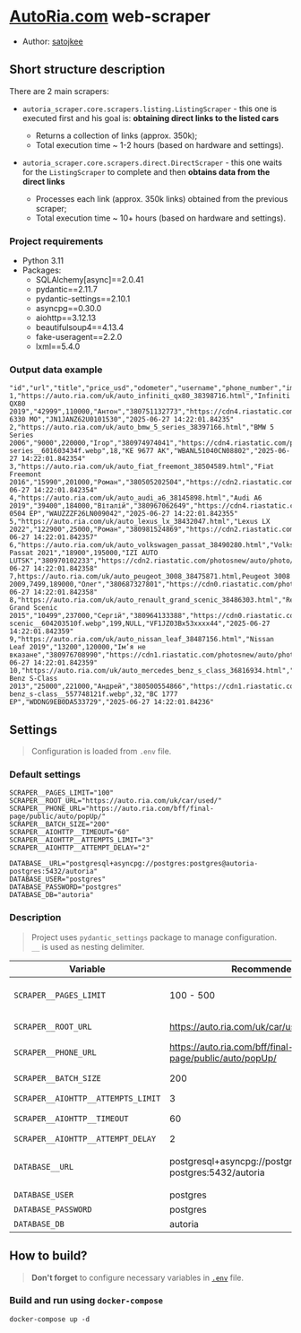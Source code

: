 # [AutoRia.com](https://auto.ria.com) web-scraper
* Author: [satojkee](https://github.com/satojkee)

## Short structure description
There are 2 main scrapers:
- `autoria_scraper.core.scrapers.listing.ListingScraper` - this one is executed first and his goal is: **obtaining direct links to the listed cars**
  - Returns a collection of links (approx. 350k);
  - Total execution time ~ 1-2 hours (based on hardware and settings).

- `autoria_scraper.core.scrapers.direct.DirectScraper` - this one waits for the `ListingScraper` to complete and then **obtains data from the direct links**
  - Processes each link (approx. 350k links) obtained from the previous scraper;
  - Total execution time ~ 10+ hours (based on hardware and settings).

### Project requirements
- Python 3.11
- Packages: 
    - SQLAlchemy[async]==2.0.41
    - pydantic==2.11.7
    - pydantic-settings==2.10.1
    - asyncpg==0.30.0
    - aiohttp==3.12.13
    - beautifulsoup4==4.13.4
    - fake-useragent==2.2.0
    - lxml==5.4.0

### Output data example
```csv
"id","url","title","price_usd","odometer","username","phone_number","image_url","images_count","car_number","car_vin","datetime_found"
1,"https://auto.ria.com/uk/auto_infiniti_qx80_38398716.html","Infiniti QX80 2019","42999",110000,"Антон","380751132773","https://cdn4.riastatic.com/photosnew/auto/photo/infiniti_qx80__601801019f.webp",19,"KA 6330 MO","JN1JANZ62U0101530","2025-06-27 14:22:01.84235"
2,"https://auto.ria.com/uk/auto_bmw_5_series_38397166.html","BMW 5 Series 2006","9000",220000,"Ігор","380974974041","https://cdn4.riastatic.com/photosnew/auto/photo/bmw_5-series__601603434f.webp",18,"KE 9677 AK","WBANL51040CN08802","2025-06-27 14:22:01.842354"
3,"https://auto.ria.com/uk/auto_fiat_freemont_38504589.html","Fiat Freemont 2016","15990",201000,"Роман","380505202504","https://cdn2.riastatic.com/photosnew/auto/photo/fiat_freemont__604717302f.webp",180,NULL,"3C4PFBCY5FT656460","2025-06-27 14:22:01.842354"
4,"https://auto.ria.com/uk/auto_audi_a6_38145898.html","Audi A6 2019","39400",184000,"Віталій","380967062649","https://cdn4.riastatic.com/photosnew/auto/photo/audi_a6__594640804f.webp",74,"BO 0504 EP","WAUZZZF26LN009042","2025-06-27 14:22:01.842355"
5,"https://auto.ria.com/uk/auto_lexus_lx_38432047.html","Lexus LX 2022","122900",25000,"Роман","380981524869","https://cdn2.riastatic.com/photosnew/auto/photo/lexus_lx__602956452f.webp",77,NULL,"JTJPABCXx04xxxx81","2025-06-27 14:22:01.842357"
6,"https://auto.ria.com/uk/auto_volkswagen_passat_38490280.html","Volkswagen Passat 2021","18900",195000,"IZI AUTO LUTSK","380970102233","https://cdn2.riastatic.com/photosnew/auto/photo/volkswagen_passat__604316732f.webp",91,NULL,"WVWZZZ3CZME011380","2025-06-27 14:22:01.842358"
7,https://auto.ria.com/uk/auto_peugeot_3008_38475871.html,Peugeot 3008 2009,7499,189000,"Олег","380687327801","https://cdn0.riastatic.com/photosnew/auto/photo/peugeot_3008__603907420f.webp",51,NULL,"VF30U9HZH9S052141","2025-06-27 14:22:01.842358"
8,"https://auto.ria.com/uk/auto_renault_grand_scenic_38486303.html","Renault Grand Scenic 2015","10499",237000,"Сергій","380964133388","https://cdn0.riastatic.com/photosnew/auto/photo/renault_grand-scenic__604203510f.webp",199,NULL,"VF1JZ03Bx53xxxx44","2025-06-27 14:22:01.842359"
9,"https://auto.ria.com/uk/auto_nissan_leaf_38487156.html","Nissan Leaf 2019","13200",120000,"Ім’я не вказане","380976708990","https://cdn1.riastatic.com/photosnew/auto/photo/nissan_leaf__604227721f.webp",24,NULL,"SJNFAAZE1U0050013","2025-06-27 14:22:01.842359"
10,"https://auto.ria.com/uk/auto_mercedes_benz_s_class_36816934.html","Mercedes-Benz S-Class 2013","25000",221000,"Андрей","380500554866","https://cdn1.riastatic.com/photosnew/auto/photo/mercedes-benz_s-class__557748121f.webp",32,"BC 1777 EP","WDDNG9EB0DA533729","2025-06-27 14:22:01.84236"
```

## Settings
> Configuration is loaded from `.env` file.

### Default settings
```dotenv
SCRAPER__PAGES_LIMIT="100"
SCRAPER__ROOT_URL="https://auto.ria.com/uk/car/used/"
SCRAPER__PHONE_URL="https://auto.ria.com/bff/final-page/public/auto/popUp/"
SCRAPER__BATCH_SIZE="200"
SCRAPER__AIOHTTP__TIMEOUT="60"
SCRAPER__AIOHTTP__ATTEMPTS_LIMIT="3"
SCRAPER__AIOHTTP__ATTEMPT_DELAY="2"

DATABASE__URL="postgresql+asyncpg://postgres:postgres@autoria-postgres:5432/autoria"
DATABASE_USER="postgres"
DATABASE_PASSWORD="postgres"
DATABASE_DB="autoria"
```

### Description
> Project uses `pydantic_settings` package to manage configuration. \
> `__` is used as nesting delimiter.

| Variable                           | Recommended value                                                    | Description                                                                                                                                   |
|------------------------------------|----------------------------------------------------------------------|-----------------------------------------------------------------------------------------------------------------------------------------------|
| `SCRAPER__PAGES_LIMIT`             | 100 - 500                                                            | **Use this option to test web-scraper** limits the amount of for `ListingScraper` (approx. 18k+ pages for unlimited). `remove for production` |       
| `SCRAPER__ROOT_URL`                | https://auto.ria.com/uk/car/used/                                    | Base url (crucial to obtain direct links to the listed cars)                                                                                  |
| `SCRAPER__PHONE_URL`               | https://auto.ria.com/bff/final-page/public/auto/popUp/               | This one is used to dynamically obtain phone numbers                                                                                          |
| `SCRAPER__BATCH_SIZE`              | 200                                                                  | Amount of concurrent tasks (the higher this value is, the more network/RAM is consumed).                                                      |
| `SCRAPER__AIOHTTP__ATTEMPTS_LIMIT` | 3                                                                    | Number of reattempts for `aiohttp` requests                                                                                                   |
| `SCRAPER__AIOHTTP__TIMEOUT`        | 60                                                                   | Timeout for `aiohttp` requests (in seconds), default value provided by `aiohttp` = 60 * 5 = 300                                               |
| `SCRAPER__AIOHTTP__ATTEMPT_DELAY`  | 2                                                                    | Delay between each reattempt (in seconds)                                                                                                     |
| `DATABASE__URL`                    | postgresql+asyncpg://postgres:postgres@autoria-postgres:5432/autoria | Database url, `postgresql+asyncpg://{DATABASE_USER}:{DATABASE_PASSWORD}@{host/container_name/autoria-postgres)}:5432/{DATABASE_DB}`           |
| `DATABASE_USER`                    | postgres                                                             | Database username (any string)                                                                                                                |
| `DATABASE_PASSWORD`                | postgres                                                             | Database password (any string)                                                                                                                |
| `DATABASE_DB`                      | autoria                                                              | Database name (any string)                                                                                                                    |

## How to build?
> **Don't forget** to configure necessary variables in [`.env`](#settings) file.

### Build and run using `docker-compose`

```shell
docker-compose up -d
```

